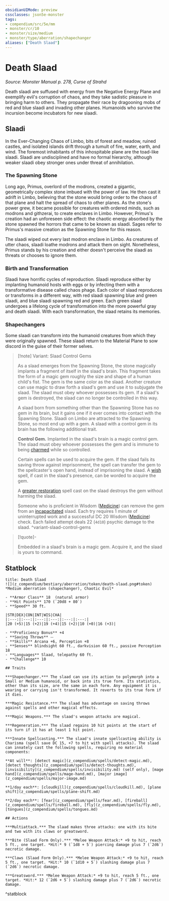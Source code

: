 ```yaml
---
obsidianUIMode: preview
cssclasses: json5e-monster
tags:
- compendium/src/5e/mm
- monster/cr/10
- monster/size/medium
- monster/type/aberration/shapechanger
aliases: ["Death Slaad"]
---
```

# Death Slaad
*Source: Monster Manual p. 278, Curse of Strahd*  

Death slaadi are suffused with energy from the Negative Energy Plane and exemplify evil's corruption of chaos, and they take sadistic pleasure in bringing harm to others. They propagate their race by dragooning mobs of red and blue slaadi and invading other planes. Humanoids who survive the incursion become incubators for new slaadi.

## Slaadi

In the Ever-Changing Chaos of Limbo, bits of forest and meadow, ruined castles, and isolated islands drift through a tumult of fire, water, earth, and wind. The foremost inhabitants of this inhospitable plane are the toad-like slaadi. Slaadi are undisciplined and have no formal hierarchy, although weaker slaadi obey stronger ones under threat of annihilation.

### The Spawning Stone

Long ago, Primus, overlord of the modrons, created a gigantic, geometrically complex stone imbued with the power of law. He then cast it adrift in Limbo, believing that the stone would bring order to the chaos of that plane and halt the spread of chaos to other planes. As the stone's power grew, it became possible for creatures with ordered minds, such as modrons and githzerai, to create enclaves in Limbo. However, Primus's creation had an unforeseen side effect: the chaotic energy absorbed by the stone spawned the horrors that came to be known as slaadi. Sages refer to Primus's massive creation as the Spawning Stone for this reason.

The slaadi wiped out every last modron enclave in Limbo. As creatures of utter chaos, slaadi loathe modrons and attack them on sight. Nonetheless, Primus stands by his creation and either doesn't perceive the slaadi as threats or chooses to ignore them.

### Birth and Transformation

Slaadi have horrific cycles of reproduction. Slaadi reproduce either by implanting humanoid hosts with eggs or by infecting them with a transformative disease called chaos phage. Each color of slaad reproduces or transforms in a different way, with red slaadi spawning blue and green slaadi, and blue slaadi spawning red and green. Each green slaad undergoes a lifelong cycle of transformation into the more powerful gray and death slaadi. With each transformation, the slaad retains its memories.

### Shapechangers

Some slaadi can transform into the humanoid creatures from which they were originally spawned. These slaadi return to the Material Plane to sow discord in the guise of their former selves.

> [!note] Variant: Slaad Control Gems
> 
> As a slaad emerges from the Spawning Stone, the stone magically implants a fragment of itself in the slaad's brain. This fragment takes the form of a magic gem roughly the size and shape of a human child's fist. The gem is the same color as the slaad. Another creature can use magic to draw forth a slaad's gem and use it to subjugate the slaad. The slaad must obey whoever possesses its gem. If a slaad's gem is destroyed, the slaad can no longer be controlled in this way.
> 
> A slaad born from something other than the Spawning Stone has no gem in its brain, but it gains one if it ever comes into contact with the Spawning Stone. Slaadi on Limbo are attracted to the Spawning Stone, so most end up with a gem. A slaad with a control gem in its brain has the following additional trait.
> 
> **Control Gem.** Implanted in the slaad's brain is a magic control gem. The slaad must obey whoever possesses the gem and is immune to being [charmed](z_compendium/rules/conditions.md#charmed) while so controlled.
> 
> Certain spells can be used to acquire the gem. If the slaad fails its saving throw against imprisonment, the spell can transfer the gem to the spellcaster's open hand, instead of imprisoning the slaad. A [wish](z_compendium/spells/wish.md) spell, if cast in the slaad's presence, can be worded to acquire the gem.
> 
> A [greater restoration](z_compendium/spells/greater-restoration.md) spell cast on the slaad destroys the gem without harming the slaad.
> 
> Someone who is proficient in Wisdom ([Medicine](z_compendium/rules/skills.md#Medicine)) can remove the gem from an [incapacitated](z_compendium/rules/conditions.md#incapacitated) slaad. Each try requires 1 minute of uninterrupted work and a successful DC 20 Wisdom ([Medicine](z_compendium/rules/skills.md#Medicine)) check. Each failed attempt deals 22 (`4d10`) psychic damage to the slaad.
^variant-slaad-control-gems

> [!quote]-  
> 
> Embedded in a slaad's brain is a magic gem. Acquire it, and the slaad is yours to command.


## Statblock

```ad-statblock
title: Death Slaad
![](z_compendium/bestiary/aberration/token/death-slaad.png#token)
*Medium aberration (shapechanger), Chaotic Evil*

- **Armor Class** 18  (natural armor)
- **Hit Points** 170 (`20d8 + 80`)
- **Speed** 30 ft.

|STR|DEX|CON|INT|WIS|CHA|
|:---:|:---:|:---:|:---:|:---:|:---:|
|20 (+5)|15 (+2)|19 (+4)|15 (+2)|10 (+0)|16 (+3)|

- **Proficiency Bonus** +4
- **Saving Throws** ⏤
- **Skills** Arcana +6, Perception +8
- **Senses** blindsight 60 ft., darkvision 60 ft., passive Perception 18
- **Languages** Slaad, telepathy 60 ft.
- **Challenge** 10

## Traits

***Shapechanger.*** The slaad can use its action to polymorph into a Small or Medium humanoid, or back into its true form. Its statistics, other than its size, are the same in each form. Any equipment it is wearing or carrying isn't transformed. It reverts to its true form if it dies.

***Magic Resistance.*** The slaad has advantage on saving throws against spells and other magical effects.

***Magic Weapons.*** The slaad's weapon attacks are magical.

***Regeneration.*** The slaad regains 10 hit points at the start of its turn if it has at least 1 hit point.

***Innate Spellcasting.*** The slaad's innate spellcasting ability is Charisma (spell save DC 15, +7 to hit with spell attacks). The slaad can innately cast the following spells, requiring no material components:

**At will**: [detect magic](z_compendium/spells/detect-magic.md), [detect thoughts](z_compendium/spells/detect-thoughts.md), [invisibility](z_compendium/spells/invisibility.md) (self only), [mage hand](z_compendium/spells/mage-hand.md), [major image](z_compendium/spells/major-image.md)

**1/day each**: [cloudkill](z_compendium/spells/cloudkill.md), [plane shift](z_compendium/spells/plane-shift.md)

**2/day each**: [fear](z_compendium/spells/fear.md), [fireball](z_compendium/spells/fireball.md), [fly](z_compendium/spells/fly.md), [tongues](z_compendium/spells/tongues.md)

## Actions

***Multiattack.*** The slaad makes three attacks: one with its bite and two with its claws or greatsword.

***Bite (Slaad Form Only).*** *Melee Weapon Attack:* +9 to hit, reach 5 ft., one target. *Hit:* 9 (`1d8 + 5`) piercing damage plus 7 (`2d6`) necrotic damage.

***Claws (Slaad Form Only).*** *Melee Weapon Attack:* +9 to hit, reach 5 ft., one target. *Hit:* 10 (`1d10 + 5`) slashing damage plus 7 (`2d6`) necrotic damage.

***Greatsword.*** *Melee Weapon Attack:* +9 to hit, reach 5 ft., one target. *Hit:* 12 (`2d6 + 5`) slashing damage plus 7 (`2d6`) necrotic damage.
```
^statblock